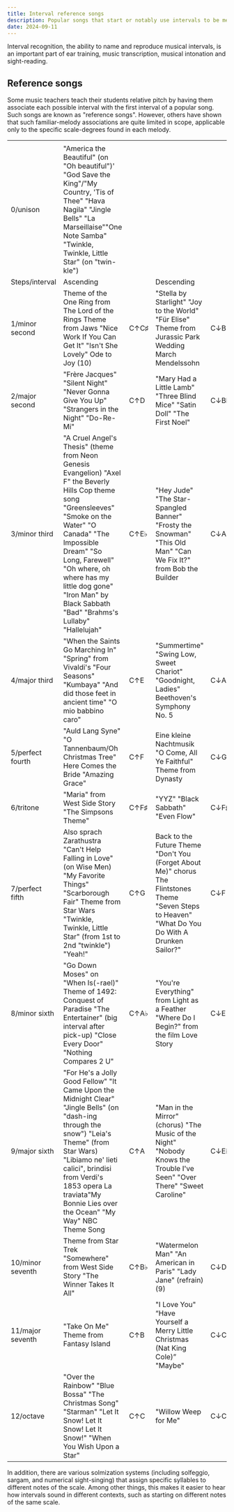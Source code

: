 ```yaml
---
title: Interval reference songs
description: Popular songs that start or notably use intervals to be memorized and easily recognized
date: 2024-09-11
---
```


Interval recognition, the ability to name and reproduce musical intervals, is an important part of ear training, music transcription, musical intonation and sight-reading.  

## Reference songs

Some music teachers teach their students relative pitch by having them associate each possible interval with the first interval of a popular song. Such songs are known as "reference songs". However, others have shown that such familiar-melody associations are quite limited in scope, applicable only to the specific scale-degrees found in each melody.

|                  |                                                                                                                                                                                                                                                                                                                 |      |                                                                                                                                                     |      |
| ---------------- | --------------------------------------------------------------------------------------------------------------------------------------------------------------------------------------------------------------------------------------------------------------------------------------------------------------- | ---- | --------------------------------------------------------------------------------------------------------------------------------------------------- | ---- |
|                  |                                                                                                                                                                                                                                                                                                                 |      |                                                                                                                                                     |      |
| 0/unison         | "America the Beautiful" (on "Oh beautiful")' "God Save the King"/"My Country, 'Tis of Thee" "Hava Nagila" "Jingle Bells" "La Marseillaise""One Note Samba" "Twinkle, Twinkle, Little Star" (on "twin-kle")                                                                                                      |      |                                                                                                                                                     |      |
| Steps/interval   | Ascending                                                                                                                                                                                                                                                                                                       |      | Descending                                                                                                                                          |      |
| 1/minor second   | Theme of the One Ring from The Lord of the Rings Theme from Jaws "Nice Work If You Can Get It" "Isn't She Lovely" Ode to Joy (10)                                                                                                                                                                               | C↑C♯ | "Stella by Starlight" "Joy to the World" "Für Elise" Theme from Jurassic Park Wedding March Mendelssohn                                             | C↓B  |
| 2/major second   | "Frère Jacques" "Silent Night" "Never Gonna Give You Up" "Strangers in the Night" "Do-Re-Mi"                                                                                                                                                                                                                    | C↑D  | "Mary Had a Little Lamb" "Three Blind Mice" "Satin Doll" "The First Noel"                                                                           | C↓B♭ |
| 3/minor third    | "A Cruel Angel's Thesis" (theme from Neon Genesis Evangelion) "Axel F" the Beverly Hills Cop theme song "Greensleeves" "Smoke on the Water" "O Canada" "The Impossible Dream" "So Long, Farewell" "Oh where, oh where has my little dog gone" "Iron Man" by Black Sabbath "Bad" "Brahms's Lullaby" "Hallelujah" | C↑E♭ | "Hey Jude" "The Star-Spangled Banner" "Frosty the Snowman" "This Old Man" "Can We Fix It?" from Bob the Builder                                     | C↓A  |
| 4/major third    | "When the Saints Go Marching In" "Spring" from Vivaldi's "Four Seasons" "Kumbaya" "And did those feet in ancient time" "O mio babbino caro"                                                                                                                                                                     | C↑E  | "Summertime" "Swing Low, Sweet Chariot" "Goodnight, Ladies" Beethoven's Symphony No. 5                                                              | C↓A♭ |
| 5/perfect fourth | "Auld Lang Syne" "O Tannenbaum/Oh Christmas Tree" Here Comes the Bride "Amazing Grace"                                                                                                                                                                                                                          | C↑F  | Eine kleine Nachtmusik "O Come, All Ye Faithful" Theme from Dynasty                                                                                 | C↓G  |
| 6/tritone        | "Maria" from West Side Story "The Simpsons Theme"                                                                                                                                                                                                                                                               | C↑F♯ | "YYZ" "Black Sabbath" "Even Flow"                                                                                                                   | C↓F♯ |
| 7/perfect fifth  | Also sprach Zarathustra "Can't Help Falling in Love" (on Wise Men) "My Favorite Things" "Scarborough Fair" Theme from Star Wars "Twinkle, Twinkle, Little Star" (from 1st to 2nd "twinkle") "Yeah!"                                                                                                             | C↑G  | Back to the Future Theme "Don't You (Forget About Me)" chorus The Flintstones Theme "Seven Steps to Heaven" "What Do You Do With A Drunken Sailor?" | C↓F  |
| 8/minor sixth    | "Go Down Moses" on "When Is(-rael)" Theme of 1492: Conquest of Paradise "The Entertainer" (big interval after pick-up) "Close Every Door" "Nothing Compares 2 U"                                                                                                                                                | C↑A♭ | "You're Everything" from Light as a Feather "Where Do I Begin?" from the film Love Story                                                            | C↓E  |
| 9/major sixth    | "For He's a Jolly Good Fellow" "It Came Upon the Midnight Clear" "Jingle Bells" (on "dash-ing through the snow") "Leia's Theme" (from Star Wars) "Libiamo ne' lieti calici", brindisi from Verdi's 1853 opera La traviata"My Bonnie Lies over the Ocean" "My Way" NBC Theme Song                                | C↑A  | "Man in the Mirror" (chorus) "The Music of the Night" "Nobody Knows the Trouble I've Seen" "Over There" "Sweet Caroline"                            | C↓E♭ |
| 10/minor seventh | Theme from Star Trek "Somewhere" from West Side Story "The Winner Takes It All"                                                                                                                                                                                                                                 | C↑B♭ | "Watermelon Man" "An American in Paris" "Lady Jane" (refrain)(9)                                                                                    | C↓D  |
| 11/major seventh | "Take On Me" Theme from Fantasy Island                                                                                                                                                                                                                                                                          | C↑B  | "I Love You" “Have Yourself a Merry Little Christmas (Nat King Cole)” "Maybe"                                                                       | C↓C♯ |
| 12/octave        | "Over the Rainbow" "Blue Bossa" "The Christmas Song" "Starman" "Let It Snow! Let It Snow! Let It Snow!" "When You Wish Upon a Star"                                                                                                                                                                             | C↑C  | "Willow Weep for Me"                                                                                                                                | C↓C  |

In addition, there are various solmization systems (including solfeggio, sargam, and numerical sight-singing) that assign specific syllables to different notes of the scale. Among other things, this makes it easier to hear how intervals sound in different contexts, such as starting on different notes of the same scale. 
